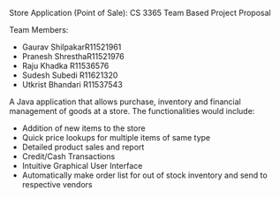 Store Application (Point of Sale): CS 3365 Team Based Project Proposal 

    

Team Members: 

* Gaurav ShilpakarR11521961 
* Pranesh ShresthaR11521976  
* Raju Khadka R11536576 
* Sudesh Subedi R11621320 
* Utkrist Bhandari R11537543 

 

A Java application that allows purchase, inventory and financial management of goods at a store. The functionalities would include: 

* Addition of new items to the store 
* Quick price lookups for multiple items of same type 
* Detailed product sales and report 
* Credit/Cash Transactions 
* Intuitive Graphical User Interface 
* Automatically make order list for out of stock inventory and send to respective vendors